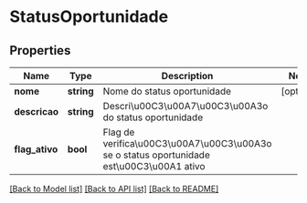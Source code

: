 # StatusOportunidade

## Properties
Name | Type | Description | Notes
------------ | ------------- | ------------- | -------------
**nome** | **string** | Nome do status oportunidade | [optional] 
**descricao** | **string** | Descri\u00C3\u00A7\u00C3\u00A3o do status oportunidade | 
**flag_ativo** | **bool** | Flag de verifica\u00C3\u00A7\u00C3\u00A3o se o status oportunidade est\u00C3\u00A1 ativo | 

[[Back to Model list]](../README.md#documentation-for-models) [[Back to API list]](../README.md#documentation-for-api-endpoints) [[Back to README]](../README.md)


